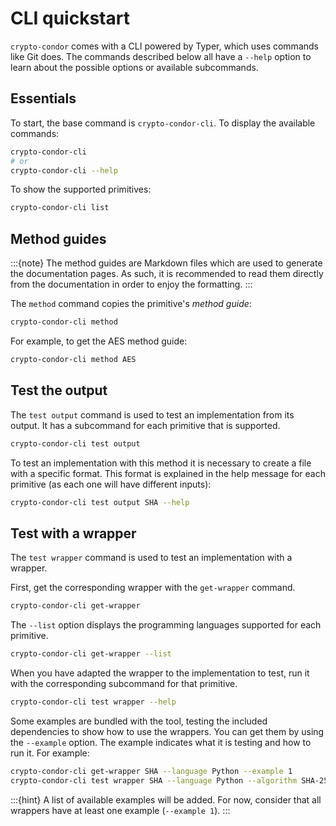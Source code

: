 # CLI quickstart

`crypto-condor` comes with a CLI powered by Typer, which uses commands like Git
does. The commands described below all have a `--help` option to learn about the
possible options or available subcommands.

## Essentials

To start, the base command is `crypto-condor-cli`. To display the available
commands:

```bash
crypto-condor-cli
# or
crypto-condor-cli --help
```

To show the supported primitives:

```bash
crypto-condor-cli list
```

## Method guides

:::{note}
The method guides are Markdown files which are used to generate the
documentation pages. As such, it is recommended to read them directly from the
documentation in order to enjoy the formatting.
:::

The `method` command copies the primitive's *method guide*:

```bash
crypto-condor-cli method
```

For example, to get the AES method guide:

```bash
crypto-condor-cli method AES
```

## Test the output

The `test output` command is used to test an implementation from its output. It
has a subcommand for each primitive that is supported.

```bash
crypto-condor-cli test output
```

To test an implementation with this method it is necessary to create a file with
a specific format. This format is explained in the help message for each
primitive (as each one will have different inputs):

```bash
crypto-condor-cli test output SHA --help
```

## Test with a wrapper

The `test wrapper` command is used to test an implementation with a wrapper.

First, get the corresponding wrapper with the `get-wrapper` command.

```bash
crypto-condor-cli get-wrapper
```

The `--list` option displays the programming languages supported for each
primitive.

```bash
crypto-condor-cli get-wrapper --list
```

When you have adapted the wrapper to the implementation to test, run it with the
corresponding subcommand for that primitive.

```bash
crypto-condor-cli test wrapper --help
```

Some examples are bundled with the tool, testing the included dependencies to
show how to use the wrappers. You can get them by using the `--example` option.
The example indicates what it is testing and how to run it. For example:

```bash
crypto-condor-cli get-wrapper SHA --language Python --example 1
crypto-condor-cli test wrapper SHA --language Python --algorithm SHA-256
```

:::{hint}
A list of available examples will be added. For now, consider that all wrappers
have at least one example (`--example 1`).
:::
